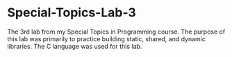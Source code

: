 # Special-Topics-Lab-3
The 3rd lab from my Special Topics in Programming course. The purpose of this lab was primarily to practice building static, shared, and dynamic libraries. The C language was used for this lab.
